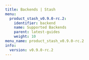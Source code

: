 ```yaml
---
title: Backends | Stash
menu:
  product_stash_v0.9.0-rc.2:
    identifier: backend
    name: Supported Backends
    parent: latest-guides
    weight: 10
menu_name: product_stash_v0.9.0-rc.2
info:
  version: v0.9.0-rc.2
---
```


